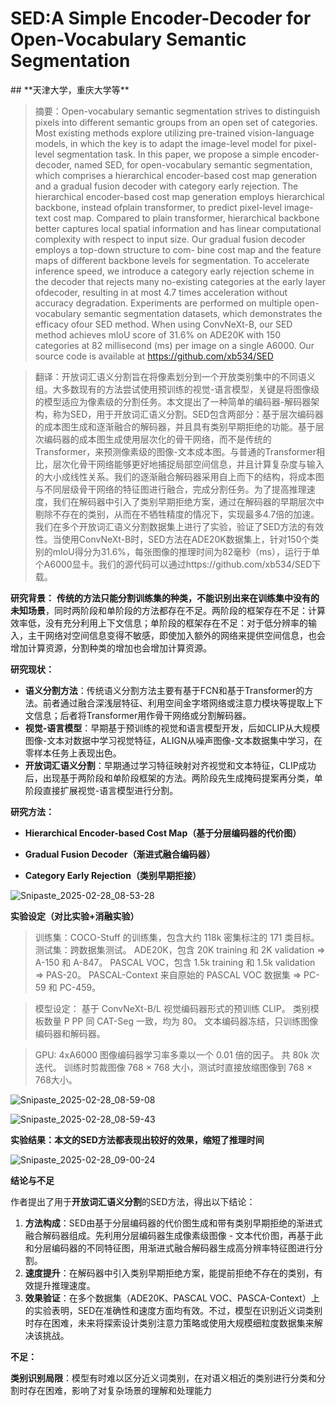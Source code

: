 # SED:A Simple Encoder-Decoder for Open-Vocabulary Semantic Segmentation 
<ArticleMetadata/>
## **天津大学，重庆大学等**

> 摘要：Open-vocabulary semantic segmentation strives to distinguish pixels into different semantic groups from an open
> set of categories. Most existing methods explore utilizing pre-trained vision-language models, in which the key is to
> adapt the image-level model for pixel-level segmentation task. In this paper, we propose a simple encoder-decoder,
> named SED, for open-vocabulary semantic segmentation, which comprises a hierarchical encoder-based cost map generation and a gradual fusion decoder with category early rejection. The hierarchical encoder-based cost map generation employs hierarchical backbone, instead ofplain transformer, to predict pixel-level image-text cost map.
> Compared to plain transformer, hierarchical backbone better captures local spatial information and has linear computational complexity with respect to input size. Our gradual fusion decoder employs a top-down structure to com-
> bine cost map and the feature maps of different backbone levels for segmentation. To accelerate inference speed, we
> introduce a category early rejection scheme in the decoder that rejects many no-existing categories at the early layer
> ofdecoder, resulting in at most 4.7 times acceleration without accuracy degradation. Experiments are performed on
> multiple open-vocabulary semantic segmentation datasets, which demonstrates the efficacy ofour SED method. When
> using ConvNeXt-B, our SED method achieves mIoU score of 31.6% on ADE20K with 150 categories at 82 millisecond (ms) per image on a single A6000. Our source code is available at https://github.com/xb534/SED

> 翻译：开放词汇语义分割旨在将像素划分到一个开放类别集中的不同语义组。大多数现有的方法尝试使用预训练的视觉-语言模型，关键是将图像级的模型适应为像素级的分割任务。本文提出了一种简单的编码器-解码器架构，称为SED，用于开放词汇语义分割。SED包含两部分：基于层次编码器的成本图生成和逐渐融合的解码器，并且具有类别早期拒绝的功能。基于层次编码器的成本图生成使用层次化的骨干网络，而不是传统的Transformer，来预测像素级的图像-文本成本图。与普通的Transformer相比，层次化骨干网络能够更好地捕捉局部空间信息，并且计算复杂度与输入的大小成线性关系。我们的逐渐融合解码器采用自上而下的结构，将成本图与不同层级骨干网络的特征图进行融合，完成分割任务。为了提高推理速度，我们在解码器中引入了类别早期拒绝方案，通过在解码器的早期层次中剔除不存在的类别，从而在不牺牲精度的情况下，实现最多4.7倍的加速。我们在多个开放词汇语义分割数据集上进行了实验，验证了SED方法的有效性。当使用ConvNeXt-B时，SED方法在ADE20K数据集上，针对150个类别的mIoU得分为31.6%，每张图像的推理时间为82毫秒（ms），运行于单个A6000显卡。我们的源代码可以通过https://github.com/xb534/SED下载。



**研究背景：** **传统的方法只能分割训练集的种类，不能识别出来在训练集中没有的未知场景**，同时两阶段和单阶段的方法都存在不足。两阶段的框架存在不足：计算效率低，没有充分利用上下文信息；单阶段的框架存在不足：对于低分辨率的输入，主干网络对空间信息变得不敏感，即使加入额外的网络来提供空间信息，也会增加计算资源，分割种类的增加也会增加计算资源。





**研究现状：**

- **语义分割方法**：传统语义分割方法主要有基于FCN和基于Transformer的方法。前者通过融合深浅层特征、利用空间金字塔网络或注意力模块等提取上下文信息；后者将Transformer用作骨干网络或分割解码器。
- **视觉-语言模型**：早期基于预训练的视觉和语言模型开发，后如CLIP从大规模图像-文本对数据中学习视觉特征，ALIGN从噪声图像-文本数据集中学习，在零样本任务上表现出色。
- **开放词汇语义分割**：早期通过学习特征映射对齐视觉和文本特征，CLIP成功后，出现基于两阶段和单阶段框架的方法。两阶段先生成掩码提案再分类，单阶段直接扩展视觉-语言模型进行分割。





**研究方法：**

- **Hierarchical Encoder-based Cost Map（基于分层编码器的代价图）**





- **Gradual Fusion Decoder（渐进式融合编码器）**







- **Category Early Rejection（类别早期拒接）**



![Snipaste_2025-02-28_08-53-28](https://yangyang666.oss-cn-chengdu.aliyuncs.com/images/Snipaste_2025-02-28_08-53-28.png)





**实验设定（对比实验+消融实验）**

> 训练集：COCO-Stuff 的训练集，包含大约 118k 密集标注的 171 类目标。
> 测试集：跨数据集测试。
> ADE20K，包含 20K training 和 2K validation => A-150 和 A-847。
> PASCAL VOC，包含 1.5k training 和 1.5k validation => PAS-20。
> PASCAL-Context 来自原始的 PASCAL VOC 数据集 => PC-59 和 PC-459。



> 模型设定：
> 基于 ConvNeXt-B/L 视觉编码器形式的预训练 CLIP。
> 类别模板数量 P PP 同 CAT-Seg 一致，均为 80。
> 文本编码器冻结，只训练图像编码器和解码器。



> GPU: 4xA6000
> 图像编码器学习率多乘以一个 0.01 倍的因子。
> 共 80k 次迭代。
> 训练时剪裁图像 768 × 768 大小，测试时直接放缩图像到 768 × 768大小。

![Snipaste_2025-02-28_08-59-08](https://yangyang666.oss-cn-chengdu.aliyuncs.com/images/Snipaste_2025-02-28_08-59-08.png)



![Snipaste_2025-02-28_08-59-43](https://yangyang666.oss-cn-chengdu.aliyuncs.com/images/Snipaste_2025-02-28_08-59-43.png)







**实验结果：本文的SED方法都表现出较好的效果，缩短了推理时间**

![Snipaste_2025-02-28_09-00-24](https://yangyang666.oss-cn-chengdu.aliyuncs.com/images/Snipaste_2025-02-28_09-00-24.png)





**结论与不足**

作者提出了用于**开放词汇语义分割**的SED方法，得出以下结论：

1. **方法构成**：SED由基于分层编码器的代价图生成和带有类别早期拒绝的渐进式融合解码器组成。先利用分层编码器生成像素级图像 - 文本代价图，再基于此和分层编码器的不同特征图，用渐进式融合解码器生成高分辨率特征图进行分割。
2. **速度提升**：在解码器中引入类别早期拒绝方案，能提前拒绝不存在的类别，有效提升推理速度。
3. **效果验证**：在多个数据集（ADE20K、PASCAL VOC、PASCA-Context）上的实验表明，SED在准确性和速度方面均有效。不过，模型在识别近义词类别时存在困难，未来将探索设计类别注意力策略或使用大规模细粒度数据集来解决该挑战。





**不足：**

**类别识别局限**：模型有时难以区分近义词类别，在对语义相近的类别进行分类和分割时存在困难，影响了对复杂场景的理解和处理能力

